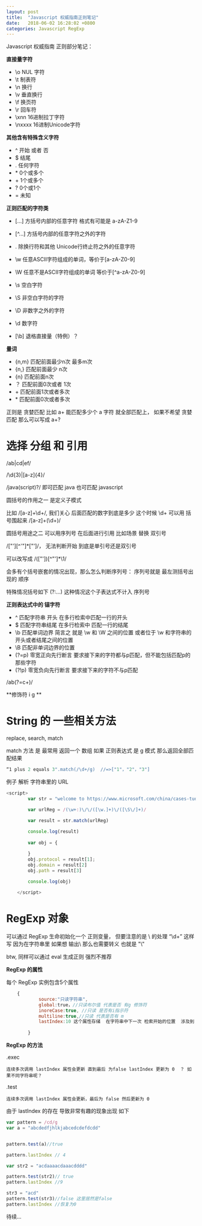 ```yaml
---
layout: post
title:  "Javascript 权威指南正则笔记"
date:   2018-06-02 16:28:02 +0800
categories: Javascript RegExp
---
```

Javascript 权威指南 正则部分笔记：

**直接量字符**
-	\o	NUL 字符
-	\t	制表符
-	\n	换行
-	\v	垂直换行
-	\f	换页符
-	\r	回车符
-	\xnn	16进制拉丁字符
-	\nxxxx	16进制Unicode字符

 **其他含有特殊含义字符**
-	^	开始 或者 否
-	$	结尾
-	.	任何字符
-	\*	0个或多个
-	\+	1个或多个
-	?	0个或1个
-	=	未知

**正则匹配的字符类**
-	[...]	方括号内部的任意字符 格式有可能是 a-zA-Z1-9
-	[^...]	方括号内部的任意字符之外的字符
-	.	除换行符和其他 Unicode行终止符之外的任意字符
-	\w	任意ASCII字符组成的单词，等价于[a-zA-Z0-9]
-	\W	任意不是ASCII字符组成的单词 等价于[^a-zA-Z0-9]
-	\s	空白字符
-	\S	非空白字符的字符
-	\D	非数字之外的字符
-	\d	数字符

-	[\b]	退格直接量（特例）？

**量词**
-	{n,m}	匹配前面最少n次 最多m次
-	{n,}	匹配前面最少 n次
-	{n}	匹配前面n次
-	？	匹配前面0次或者 1次
-	\+	匹配前面1次或者多次
-	\*	匹配前面0次或者多次


正则是 贪婪匹配 
比如 a+ 能匹配多少个 a 字符 就全部匹配上， 如果不希望 贪婪匹配  那么可以写成 a+? 

# 选择 分组 和 引用 
/ab|cd|ef/

/\d{3}|[a-z]{4}/

/java(script)?/	即可匹配 java 也可匹配 javascript


圆括号的作用之一 是定义子模式 

比如 /[a-z]+\d+/,  我们关心 后面匹配的数字到底是多少 这个时候 \d+ 可以用 括号围起来 /[a-z]+(\d+)/

圆括号用途之二 可以用序列号 在后面进行引用  比如场景 替换 双引号

/["'][^'"]*["']/， 无法判断开始 到底是单引号还是双引号 

可以改写成 /(["'])[^"']*\1/

会多有个括号嵌套的情况出现，那么怎么判断序列号： 序列号就是 最左测括号出现的 顺序

特殊情况括号如下
(?:...)
这种情况这个子表达式不计入 序列号 

**正则表达式中的 锚字符**

-	^	匹配字符串 开头 在多行检索中匹配一行的开头
-	$	匹配字符串结尾  在多行检索中 匹配一行的结尾
-	\b	匹配单词边界 简言之 就是 \w 和 \W 之间的位置 或者位于 \w 和字符串的开头或者结尾之间的位置 
-	\B	匹配非单词边界的位置
-	(?=p)	零宽正向先行断言	要求接下来的字符都与p匹配，但不能包括匹配p的那些字符
-	(?!p)	零宽负向先行断言	要求接下来的字符不与p匹配

/ab(?=c+)/

**修饰符 i g **

# String 的 一些相关方法 
replace, search, match 

match 方法 是 最常用  返回一个 数组  如果 正则表达式 是 g 模式 那么返回全部匹配结果
```js
“1 plus 2 equals 3".match(/\d+/g)  //=>["1"，"2"，"3"]
```

例子 解析 字符串里的 URL 

```js
<script>
        var str = "welcome to https://www.microsoft.com/china/cases-tudies?id=aaa, it is perfect"

        var urlReg = /(\w+:)\/\/([\w.]+)\/([\S\/]+)/

        var result = str.match(urlReg)
        
        console.log(result)
        
        var obj = {

        }
        obj.protocol = result[1];
        obj.domain = result[2]
        obj.path = result[3]
        
        console.log(obj)

    </script>

```

# RegExp 对象 
可以通过 RegExp 生命初始化一个 正则变量， 但要注意的是 \ 的处理 “\\d+” 这样写  因为在字符串里 如果想 输出\ 那么也需要转义 也就是 "\\"

btw, 同样可以通过 eval 生成正则 强烈不推荐

**RegExp 的属性**

每个 RegExp 实例包含5个属性 
```js
	{
			source:"只读字符串",
			global:true，//只读布尔值 代表是否 有g 修饰符
			inoreCase:true, //只读 是否有i指示符
			multiline:true,//只读 代表是否有 m 
			lastIndex:10 这个属性存储  在字符串中下一次 检索开始的位置  涉及到 exec 方法 和 test 方法
		
		}

```

**RegExp 的方法**

.exec

	连续多次调用 lastIndex 属性会更新 直到最后 为false lastIndex 更新为 0  ？ 如果不同字符串呢？
.test

	连续多次调用 lastIndex 属性会更新，最后为 false 然后更新为 0 

由于 lastIndex 的存在 导致非常有趣的现象出现 如下 

```js
var pattern = /cd/g
var a = "abcdedfjhlkjabcedcdefdcdd"


pattern.test(a)//true

pattern.lastIndex // 4

var str2 = "acdaaaacdaaacdddd"

pattern.test(str2)// true 
pattern.lastIndex //9

str3 = "acd"
pattern.test(str3)//false 这里居然是false
pattern.lastIndex //恢复为0 

```




待续...





 

 



[jekyll-docs]: https://jekyllrb.com/docs/home
[jekyll-gh]:   https://github.com/jekyll/jekyll
[jekyll-talk]: https://talk.jekyllrb.com/
